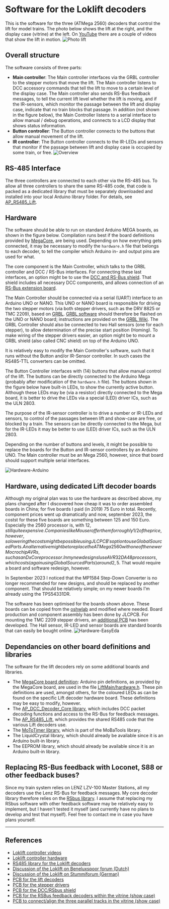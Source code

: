 # <a name="Loklift decoders"></a>Software for the Loklift decoders #

This is the software for the three (ATMega 2560) decoders that control the lift for model trains. The photo below shows the lift at the right, and the display case (vitrine) at the left. On [YouTube](https://youtube.com/playlist?list=PLT8t59Iv1uii5TKU-r4GmLXoBTifbTNtb) there are a couple of videos that show the lift in motion.
![Photo lift](Lift.jpeg)

## Overall structure ##
The software consists of three parts:
- **Main controller**: The Main controller interfaces via the GRBL controller to the stepper motors that move the lift. The Main controller listens to DCC accessory commands that tell the lift to move to a certain level of the display case. The Main controller also sends RS-Bus feedback messages, to tell the current lift level whether the lift is moving, and if the IR-sensors, which monitor the passage between the lift and display case, indicate that no train blocks that passage. In addition (not shown in the figure below), the Main Controller listens to a serial interface to allow manual / debug operations, and connects to a LCD display that shows status information.
- **Button controller**: The Button controller connects to the buttons that allow manual movement of the lift.  
- **IR controller**: The Button controller connects to the IR-LEDs and sensors that monitor if the passage between lift and display case is occupied by some train, or free.
![Overview](Overview.png)


## RS-485 Interface ##
The three controllers are connected to each other via the RS-485 bus. To allow all three controllers to share the same RS-485 code, that code is packed as a dedicated library that must be separately downloaded and installed into your local Arduino library folder. For details, see [AP_RS485_Lift](https://github.com/aikopras/AP_RS485_for_Lift_decoders).


## Hardware ##
The software should be able to run on standard Arduino MEGA boards, as shown in the figure below. Compilation runs best if the board definitions provided by [MegaCore](https://github.com/MCUdude/MegaCore), are being used. Depending on how everything gets connected, it may be necessary to modify the `hardware.h` file that belongs to each decoder, to tell the compiler which Arduino in- and output pins are used for what.

The core component is the Main Controller, which talks to the GRBL controller and DCC / RS-Bus interfaces. For connecting these last interfaces, an option might be to use the [DCC and RS-Bus shield](https://oshwlab.com/aikopras/arduino-uno-dcc-shield). That shield includes all necessary DCC components, and allows connection of an [RS-Bus extension board](https://oshwlab.com/aikopras/rs-bus-tht).

The Main Controller should be connected via a serial (UART) interface to an Arduino UNO or NANO. This UNO or NANO board is responsible for driving the two stepper motors (via both stepper drivers, such as the DRV 8825 or TMC 2209), based on [GRBL](https://github.com/gnea/grbl/wiki). [GRBL software](https://github.com/gnea/grbl) should therefore be flashed on the UNO or NANO board; instructions are provided on the [GRBL Wiki](https://github.com/gnea/grbl/wiki/Flashing-Grbl-to-an-Arduino). The GRBL Controller should also be connected to two Hall sensors (one for each stepper), to allow determination of the precise start position (Homing). To make wiring of the stepper drivers easier, an option might be to mount a GRBL shield (also called CNC shield) on top of the Arduino UNO.

It is relatively easy to modify the Main Controller's software, such that it runs without the Button and/or IR-Sensor controller. In such cases the RS485-TTL converters can be omitted.

The Button Controller interfaces with (14) buttons that allow manual control of the lift. The buttons can be directly connected to the Arduino Mega (probably after modification of the `hardware.h` file). The buttons shown in the figure below have built-in LEDs, to show the currently active button. Although these LEDs may be (via a resistor) directly connected to the Mega board, it is better to drive the LEDs via a special (LED) driver ICs, such as the ULN 2803.

The purpose of the IR-sensor controller is to drive a number or IR-LEDs and sensors, to control of the passages between lift and show-case are free, or blocked by a train. The sensors can be directly connected to the Mega, but for the IR-LEDs it may be better to use (LED) driver ICs, such as the ULN 2803.

Depending on the number of buttons and levels, it might be possible to replace the boards for the Button and IR-sensor controllers by an Arduino UNO. The Main controller must be an Mega 2560, however, since that board should support multiple serial interfaces.

![Hardware-Arduino](Hardware_Arduino.png)


## Hardware, using dedicated Lift decoder boards ##
Although my original plan was to use the hardware as described above, my plans changed after I discovered how cheap it was to order assembled boards in China; for five boards I paid (in 2019) 75 Euro in total. Recently, component prices went up dramatically and now, september 2023, the costst for these five boards are something between 125 and 150 Euro. Especially the 2560 processor is, with 12$, still quite expensive. Companies like Mouser offer them for roughly 1/2 of the price, however, so lowering the costs might be possible using JLCPCB's option to use Global Sourced Parts. An alternative might be to replace the ATMega 2560 with one of the newer Mocrochip AVRs, such as an DxCore processor. In my new designs I use AVR32DA48 processors, which costs (again using Global Sourced Parts) around 2,5$. That would require a board and software redesign, however.

In September 2023 I noticed that the MP1584 Step-Down Converter is no longer recommended for new designs, and should be replaced by another component. That should be relatively simple; on my newer boards I'm already using the TPS54331DR.

The software has been optimised for the boards shown above. These boards can be copied from the [oshwlab](https://oshwlab.com/aikopras/support-lift-controller) and modified where needed. Board production and component assembly has been done by JLCPCB. For mounting the TMC 2209 stepper drivers, an [additional PCB](https://oshwlab.com/aikopras/tmc2209-driver-board) has been developed. The Hall sensor,  IR-LED and sensor boards are standard boards that can easily be bought online.
![Hardware-EasyEda](Hardware_Easyeda.png)

## Dependancies on other board definitions and libraries ##
The software for the lift decoders rely on some additional boards and libraries.
- The [MegaCore board definition](https://github.com/MCUdude/MegaCore): Arduino pin definitions, as provided by the MegaCore board, are used in the file [LiftMain/hardware.h](LiftMain/hardware.h). These pin definitions are used, amongst others, for the coloured LEDs as can be found on the specific Lift decoder hardware board. These definitions may be easy to modify, however.
- The [AP_DCC_Decoder_Core library](https://github.com/aikopras/AP_DCC_Decoder_Core), which includes DCC packet decoding functions and access to the RS-Bus for feedback messages.
- The [AP_RS485_Lift](https://github.com/aikopras/AP_RS485_for_Lift_decoders), which provides the shared RS485 code that the various Lift decoders use.
- The [MoToTimer library](https://github.com/MicroBahner/MobaTools), which is part of the MoBaTools library.
- The LiquidCrystal library, which should already be available since it is an Arduino built-in library.
- The EEPROM library, which should already be available since it is an Arduino built-in library.

## Replacing RS-Bus feedback with Loconet, S88 or other feedback buses? ##
Since my train system relies on LENZ LZV-100 Master Stations, all my decoders use the Lenz RS-Bus for feedback messages. My core decoder library therefore relies on the [RSbus library](https://github.com/aikopras/RSbus). I assume that replacing my RSbus software with other feedback software may be relatively easy to implement, but I haven't tested it myself (and currently have no plans to develop and test that myself). Feel free to contact me in case you have plans yourself.

___

## References ##
- [Loklift controller videos](https://youtube.com/playlist?list=PLT8t59Iv1uii5TKU-r4GmLXoBTifbTNtb)
- [Loklift controller hardware](https://oshwlab.com/aikopras/support-lift-controller)
- [RS485 library for the Loklift decoders](https://github.com/aikopras/AP_RS485_for_Lift_decoders)
- [Discussion of the Loklift on Beneluxspoor forum (Dutch)](https://forum.beneluxspoor.net/index.php?topic=97091.0)
- [Discussion of the Loklift on Stummiforum (German)](https://www.stummiforum.de/t203419f15-Loklift-im-Eigenbau.html)
- [PCB for the lift decoders](https://oshwlab.com/aikopras/support-lift-controller)
- [PCB for the stepper drivers](https://oshwlab.com/aikopras/tmc2209-driver-board)
- [PCB for the DCC/RSbus shield](https://oshwlab.com/aikopras/arduino-uno-dcc-shield)
- [PCB for the RSBus feedback decoders within the vitrine (show case)](https://oshwlab.com/aikopras/vitrine-decoder)
- [PCB to connect/align the three parallel tracks in the vitrine (show case)](https://oshwlab.com/aikopras/tracks-vitrine)
